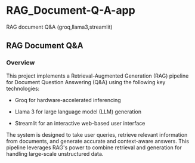 # RAG_Document-Q-A-app
RAG document Q&amp;A (groq,llama3,streamlit)

## RAG Document Q&A

### Overview

This project implements a Retrieval-Augmented Generation (RAG) pipeline for Document Question Answering (Q&A) using the following key technologies:

- Groq for hardware-accelerated inferencing

- Llama 3 for large language model (LLM) generation

- Streamlit for an interactive web-based user interface

The system is designed to take user queries, retrieve relevant information from documents, and generate accurate and context-aware answers. This pipeline leverages RAG's power to combine retrieval and generation for handling large-scale unstructured data.
